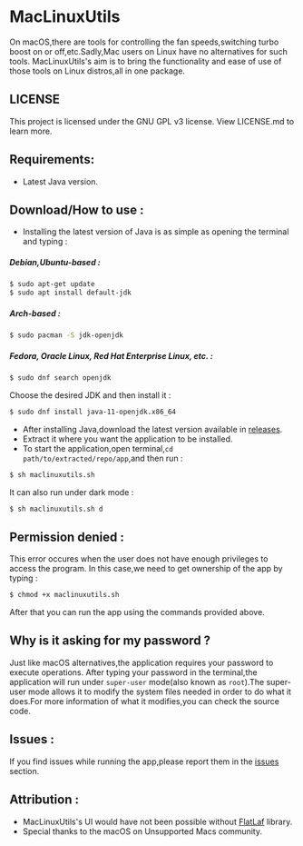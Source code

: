 # MacLinuxUtils
On macOS,there are tools for controlling the fan speeds,switching turbo boost on or off,etc.Sadly,Mac users on Linux have no alternatives for such tools.
MacLinuxUtils's aim is to bring the functionality and ease of use of those tools on Linux distros,all in one package.

## LICENSE
This project is licensed under the GNU GPL v3 license. View LICENSE.md to learn more.

## Requirements:
- Latest Java version.

## Download/How to use : 
- Installing the latest version of Java is as simple as opening the terminal and typing :

##### Debian,Ubuntu-based :
```bash
$ sudo apt-get update
$ sudo apt install default-jdk
```

##### Arch-based :
```bash
$ sudo pacman -S jdk-openjdk
```

##### Fedora, Oracle Linux, Red Hat Enterprise Linux, etc. : 
```bash
$ sudo dnf search openjdk
```
Choose the desired JDK and then install it :

```bash
$ sudo dnf install java-11-openjdk.x86_64
```

- After installing Java,download the latest version available in [releases](https://github.com/datcuandrei/MacLinuxUtils/releases).
- Extract it where you want the application to be installed.
- To start the application,open terminal,``cd path/to/extracted/repo/app``,and then run :
```bash
$ sh maclinuxutils.sh
```
It can also run under dark mode :
```bash
$ sh maclinuxutils.sh d
```

## Permission denied : 
This error occures when the user does not have enough privileges to access the program.
In this case,we need to get ownership of the app by typing :
```bash
$ chmod +x maclinuxutils.sh
```
After that you can run the app using the commands provided above.

## Why is it asking for my password ?
Just like macOS alternatives,the application requires your password to execute operations.
After typing your password in the terminal,the application will run under `super-user` mode(also known as `root`).The super-user mode allows it to modify the system files needed in order to do what it does.For more information of what it modifies,you can check the source code. 

## Issues : 
If you find issues while running the app,please report them in the [issues](https://github.com/datcuandrei/MacLinuxUtils/issues) section.

## Attribution : 
- MacLinuxUtils's UI would have not been possible without [FlatLaf](https://www.formdev.com/flatlaf/) library.
- Special thanks to the macOS on Unsupported Macs community.
